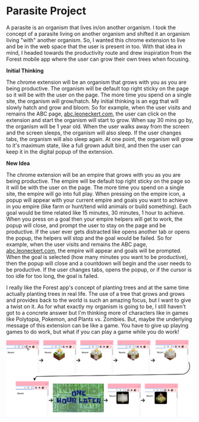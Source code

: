 # Parasite Project

A parasite is an organism that lives in/on another organism. I took the concept of a parasite living on another organism and shifted it an organism living "with" another organism. So, I wanted this chrome extension to live and be in the web space that the user is present in too. With that idea in mind, I headed towards the productivity route and drew inspiration from the Forest mobile app where the user can grow their own trees when focusing.

**Initial Thinking**

The chrome extension will be an organism that grows with you as you are being productive. The organism will be default top right sticky on the page so it will be with the user on the page. The more time you spend on a single site, the organism will grow/hatch. My initial thinking is an egg that will slowly hatch and grow and bloom. So for example, when the user visits and remains the ABC page, [abc.leoneckert.com](http://abc.leoneckert.com/), the user can click on the extension and start the organism will start to grow. When say 30 mins go by, the organism will be 1 year old. When the user walks away from the screen and the screen sleeps, the organism will also sleep. If the user changes tabs, the organism will also sleep again. At one point, the organism will grow to it's maximum state, like a full grown adult bird, and then the user can keep it in the digital popup of the extension.

**New Idea**

The chrome extension will be an empire that grows with you as you are being productive. The empire will be default top right sticky on the page so it will be with the user on the page. The more time you spend on a single site, the empire will go into full play. When pressing on the empire icon, a popup will appear with your current empire and goals you want to achieve in you empire (like farm or hunt/tend wild animals or build something). Each goal would be time related like 15 minutes, 30 minutes, 1 hour to achieve. When you press on a goal then your empire helpers will get to work, the popup will close, and prompt the user to stay on the page and be productive. If the user ever gets distracted like opens another tab or opens the popup, the helpers will stop and the goal would be failed. So for example, when the user visits and remains the ABC page, [abc.leoneckert.com](http://abc.leoneckert.com/), the empire will appear and goals will be prompted. When the goal is selected (how many minutes you want to be productive), then the popup will close and a countdown will begin and the user needs to be productive. If the user changes tabs, opens the popup, or if the cursor is too idle for too long, the goal is failed.

I really like the Forest app's concept of planting trees and at the same time actually planting trees in real life. The use of a tree that grows and grows and provides back to the world is such an amazing focus, but I want to give a twist on it. As for what exactly my organism is going to be, I still haven't got to a concrete answer but I'm thinking more of characters like in games like Polytopia, Pokemon, and Plants vs. Zombies. But, maybe the underlying message of this extension can be like a game. You have to give up playing games to do work, but what if you can play a game while you do work!

![prototype](abc-proj-b-prototype.png)
